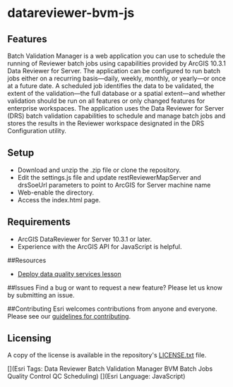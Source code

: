 # datareviewer-bvm-js

## Features

Batch Validation Manager is a web application you can use to schedule the running of Reviewer batch jobs using capabilities provided by ArcGIS 10.3.1 Data Reviewer for Server. The application can be configured to run batch jobs either on a recurring basis—daily, weekly, monthly, or yearly—or once at a future date. A scheduled job identifies the data to be validated, the extent of the validation—the full database or a spatial extent—and whether validation should be run on all features or only changed features for enterprise workspaces. The application uses the Data Reviewer for Server (DRS) batch validation capabilities to schedule and manage batch jobs and stores the results in the Reviewer workspace designated in the DRS Configuration utility.

## Setup
  * Download and unzip the .zip file or clone the repository.
  * Edit the settings.js file and update restReviewerMapServer and drsSoeUrl parameters to point to ArcGIS for Server machine name
  * Web-enable the directory.
  * Access the index.html page.
  
## Requirements
  * ArcGIS DataReviewer for Server 10.3.1 or later.
  * Experience with the ArcGIS API for JavaScript is helpful.

##Resources
- [Deploy data quality services lesson](http://server.arcgis.com/en/data-reviewer/latest/help/lesson-1-deploy-data-quality-services.htm)

##Issues
Find a bug or want to request a new feature? Please let us know by submitting an issue. 

##Contributing
Esri welcomes contributions from anyone and everyone. Please see our [guidelines for contributing](CONTRIBUTING.md).

## Licensing

A copy of the license is available in the repository's [LICENSE.txt](LICENSE.txt) file.

[](Esri Tags: Data Reviewer Batch Validation Manager BVM Batch Jobs Quality Control QC Scheduling)
[](Esri Language: JavaScript)
